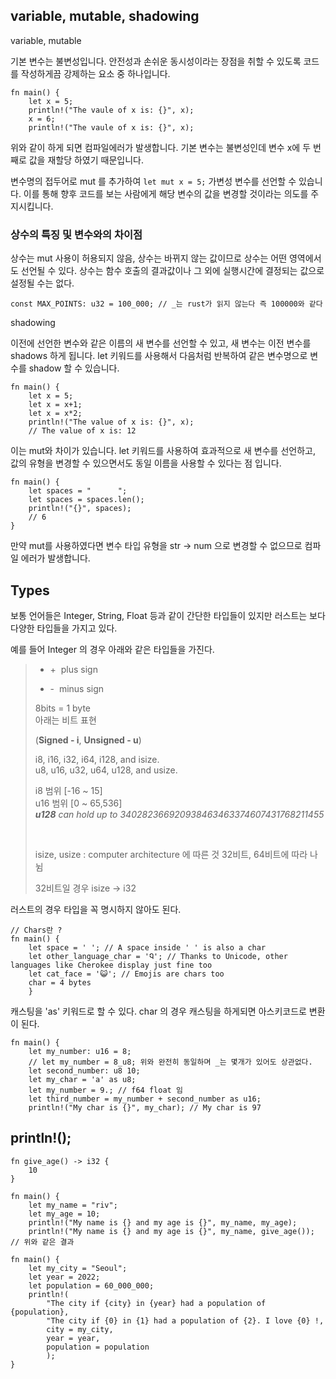 ## variable, mutable, shadowing

variable, mutable

기본 변수는 불변성입니다. 안전성과 손쉬운 동시성이라는 장점을 취할 수 있도록 코드를 작성하게끔 강제하는 요소 중 하나입니다.

```
fn main() {
    let x = 5;
    println!("The vaule of x is: {}", x);
    x = 6;
    println!("The vaule of x is: {}", x);
```

위와 같이 하게 되면 컴파일에러가 발생합니다. 기본 변수는 불변성인데 변수 x에 두 번째로 값을 재할당
하였기 때문입니다.

변수명의 접두어로 mut 를 추가하여 `let mut x = 5;` 가변성 변수를 선언할 수 있습니다. 이를 통해 향후 코드를 보는 사람에게
해당 변수의 값을 변경할 것이라는 의도를 주지시킵니다.

### 상수의 특징 및 변수와의 차이점

상수는 mut 사용이 허용되지 않음, 상수는 바뀌지 않는 값이므로 
상수는 어떤 영역에서도 선언될 수 있다.
상수는 함수 호출의 결과값이나 그 외에 실행시간에 결정되는 값으로 설정될 수는 없다.

```
const MAX_POINTS: u32 = 100_000; // _는 rust가 읽지 않는다 즉 100000와 같다
```

shadowing

이전에 선언한 변수와 같은 이름의 새 변수를 선언할 수 있고, 새 변수는 이전 변수를 shadows 하게 됩니다.
let 키워드를 사용해서 다음처럼 반복하여 같은 변수명으로 변수를 shadow 할 수 있습니다.

```
fn main() {
    let x = 5;
    let x = x+1;
    let x = x*2;
    println!("The value of x is: {}", x);
    // The value of x is: 12
```

이는 mut와 차이가 있습니다. let 키워드를 사용하여 효과적으로 새 변수를 선언하고, 값의 유형을 변경할 수 있으면서도
동일 이름을 사용할 수 있다는 점 입니다.

```
fn main() {
    let spaces = "      ";
    let spaces = spaces.len();
    println!("{}", spaces);
    // 6
}
```

만약 mut를 사용하였다면 변수 타입 유형을 str -> num 으로 변경할 수 없으므로 컴파일 에러가 발생합니다. 


## Types

보통 언어들은 Integer, String, Float 등과 같이 간단한 타입들이 있지만 러스트는
보다 다양한 타입들을 가지고 있다.

예를 들어 Integer 의 경우 아래와 같은 타입들을 가진다.

>  + +&#160; plus sign
>  - -&#160; minus sign
> 
> 8bits = 1 byte  
> 아래는 비트 표현
> 
> (**Signed - i**, **Unsigned - u**)
> 
> i8, i16, i32, i64, i128, and isize. <br>
> u8, u16, u32, u64, u128, and usize. 
> 
> i8 범위 [-16 ~ 15]  
> u16 범위 [0 ~ 65,536]  
> _**u128** can hold up to 340282366920938463463374607431768211455_
>
> <br>
> 
> isize, usize : computer architecture 에 따른 것
> 32비트, 64비트에 따라 나뉨
> 
> 32비트일 경우 isize -> i32
> 

러스트의 경우 타입을 꼭 명시하지 않아도 된다.


```
// Chars란 ?
fn main() {
    let space = ' '; // A space inside ' ' is also a char
    let other_language_char = 'Ꮔ'; // Thanks to Unicode, other languages like Cherokee display just fine too
    let cat_face = '😺'; // Emojis are chars too
    char = 4 bytes
    }
```

캐스팅을 'as' 키워드로 할 수 있다.
char 의 경우 캐스팅을 하게되면 아스키코드로 변환이 된다.

```
fn main() {
    let my_number: u16 = 8;
    // let my_number = 8_u8; 위와 완전히 동일하며 _는 몇개가 있어도 상관없다.
    let second_number: u8 10;
    let my_char = 'a' as u8;
    let my_number = 9.; // f64 float 임
    let third_number = my_number + second_number as u16;
    println!("My char is {}", my_char); // My char is 97
```

## println!();

```
fn give_age() -> i32 {
    10
}

fn main() {
    let my_name = "riv";
    let my_age = 10;
    println!("My name is {} and my age is {}", my_name, my_age);
    println!("My name is {} and my age is {}", my_name, give_age()); // 위와 같은 결과
```

```
fn main() {
    let my_city = "Seoul";
    let year = 2022;
    let population = 60_000_000;
    println!(
        "The city if {city} in {year} had a population of {population},
        "The city if {0} in {1} had a population of {2}. I love {0} !,
        city = my_city,
        year = year,
        population = population
        );
}
```


